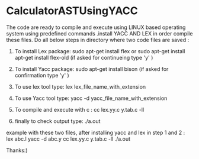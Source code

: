 # CalculatorASTUsingYACC
The code are ready to compile and execute using LINUX based operating system using predefined commands .install YACC AND LEX in order compile these files.
Do all below steps in directory where two code files are saved :

1) To install Lex package:
  sudo apt-get install flex
  or
  sudo apt-get install apt-get install flex-old
  (if asked for continueing type 'y' )

2) To install Yacc package:
  sudo apt-get install bison
  (if asked for confirmation type 'y' )
  
3) To use lex tool type:
  lex lex_file_name_with_extension
  
4) To use Yacc tool type:
  yacc -d yacc_file_name_with_extension
  
5) To compile and execute with c :
  cc lex.yy.c y.tab.c -ll

6) finally to check output type:
  ./a.out
  
  
  example with these two files, after installing yacc and lex in step 1 and 2 :
    lex abc.l
    yacc -d abc.y
    cc lex.yy.c y.tab.c -ll
    ./a.out
    
  Thanks:)
  
  
